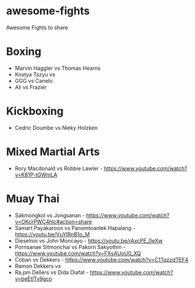 # awesome-fights
Awesome Fights to share


# Boxing
- Marvin Haggler vs Thomas Hearns
- Kostya Tszyu vs 
- GGG vs Canelo
- Ali vs Frazier 

# Kickboxing
- Cedric Doumbe vs Nieky Holzken

# Mixed Martial Arts
- Rory Macdonald vs Robbie Lawler - https://www.youtube.com/watch?v=K81P-tGWmLA



# Muay Thai
- Sakmongkol vs Jongsanan - https://www.youtube.com/watch?v=OKcrPWC4hlc#action=share
- Samart Payakaroon vs Panomtoanlek Hapalang - https://youtu.be/VuYIRnB1o_M
- Dieselnoi vs John Moncayo -   https://youtu.be/rAxcPE_0eXw
- Pornsanae Sitmonchai vs Pakorn Sakyothin - https://www.youtube.com/watch?v=FXsAUoU0_XQ
- Coban vs Dekkers - https://www.youtube.com/watch?v=C1TqzzdTEF4
- Ramon Dekkers vs 
- Ra,pm Dellers vs Dida Diafat - https://www.youtube.com/watch?v=beEtlTv9gco



